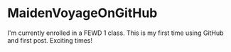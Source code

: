 # MaidenVoyageOnGitHub
I'm currently enrolled in a FEWD 1 class. This is my first time using GitHub and first post. Exciting times!
